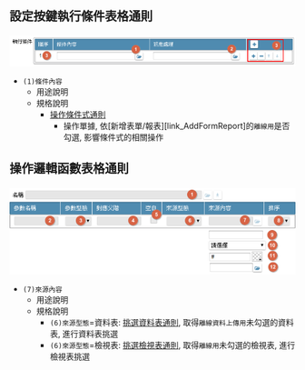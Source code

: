 ## <p id="ruledialog11">設定按鍵執行條件表格通則</p>
![pic][image_ruleDialog4]
* `(1)條件內容`
    * 用途說明
    * 規格說明
        * [操作條件式通則][link_ruledialog1]
            * 操作單據, 依[新增表單/報表][link_AddFormReport]的`離線用`是否勾選, 影響條件式的相關操作

## <p id="ruledialog19">操作邏輯函數表格通則</p>
![pic][image_ruleDialog6]
* `(7)來源內容`
    * 用途說明
    * 規格說明
        * `(6)來源型態`=資料表: [挑選資料表通則][link_ruledialog3], 取得`離線資料上傳用`未勾選的資料表, 進行資料表挑選
        * `(6)來源型態`=檢視表: [挑選檢視表通則][link_ruledialog4], 取得`離線用`未勾選的檢視表, 進行檢視表挑選

<!-- 圖示 -->
[image_ruleDialog4]:attachment/ruleDialog4.png
[image_ruleDialog6]:attachment/ruleDialog6.png

<!-- 超連結 -->
[link_ruledialog1]:/8.10.0/IDE/Specification/RulesDialog/README#ruledialog1 "共用通則_開啟單據/操作條件式通則"
[link_ruledialog3]:/8.10.0/IDE/Specification/RulesDialog/README#ruledialog3 "共用通則_開啟單據/挑選資料表通則"
[link_ruledialog4]:/8.10.0/IDE/Specification/RulesDialog/README#ruledialog4 "共用通則_開啟單據/挑選檢視表通則"
